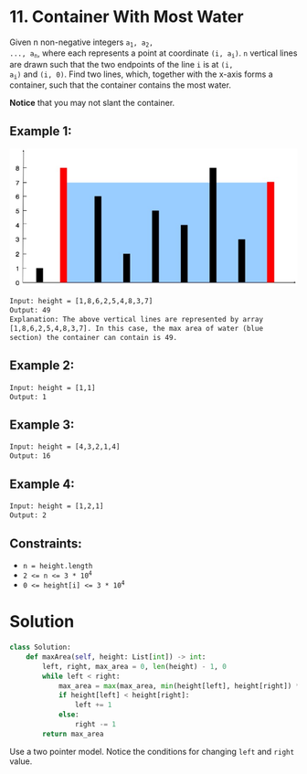 # 11. Container With Most Water

Given n non-negative integers <code>a<sub>1</sub>, a<sub>2</sub>, ..., a<sub>n</sub></code>, where each represents a point at coordinate <code>(i, a<sub>i</sub>)</code>. `n` vertical lines are drawn such that the two endpoints of the line `i` is at <code>(i, a<sub>i</sub>)</code> and `(i, 0)`. Find two lines, which, together with the x-axis forms a container, such that the container contains the most water.

**Notice** that you may not slant the container.

## Example 1:
![question_11.jpg](/src/question_11.jpg)
```
Input: height = [1,8,6,2,5,4,8,3,7]
Output: 49
Explanation: The above vertical lines are represented by array [1,8,6,2,5,4,8,3,7]. In this case, the max area of water (blue section) the container can contain is 49.
```

## Example 2:
```
Input: height = [1,1]
Output: 1
```

## Example 3:
```
Input: height = [4,3,2,1,4]
Output: 16
```

## Example 4:
```
Input: height = [1,2,1]
Output: 2
```

## Constraints:
- `n = height.length`
- <code>2 <= n <= 3 * 10<sup>4</sup></code>
- <code>0 <= height[i] <= 3 * 10<sup>4</sup></code>

# Solution
```python
class Solution:
    def maxArea(self, height: List[int]) -> int:
        left, right, max_area = 0, len(height) - 1, 0
        while left < right:
            max_area = max(max_area, min(height[left], height[right]) * (right - left))
            if height[left] < height[right]:
                left += 1
            else:
                right -= 1
        return max_area
```
Use a two pointer model. Notice the conditions for changing `left` and `right` value.
